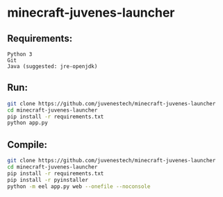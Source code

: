 # minecraft-juvenes-launcher

## Requirements:
```
Python 3
Git
Java (suggested: jre-openjdk)
```

## Run:
```sh
git clone https://github.com/juvenestech/minecraft-juvenes-launcher
cd minecraft-juvenes-launcher
pip install -r requirements.txt
python app.py
```


## Compile:
```sh
git clone https://github.com/juvenestech/minecraft-juvenes-launcher
cd minecraft-juvenes-launcher
pip install -r requirements.txt
pip install -r pyinstaller
python -m eel app.py web --onefile --noconsole
```
